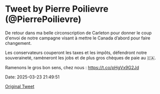 # Tweet by Pierre Poilievre (@PierrePoilievre)

De retour dans ma belle circonscription de Carleton pour donner le coup d'envoi de notre campagne visant à mettre le Canada d’abord pour faire changement.

Les conservateurs couperont les taxes et les impôts, défendront notre souveraineté, ramèneront les jobs et de plus gros chèques de paie au 🇨🇦. 

Ramenons le gros bon sens, chez nous : https://t.co/pHgVx9G2Jd

Date: 2025-03-23 21:49:51

[Original Tweet](https://x.com/PierrePoilievre/status/1903927196890132878)
